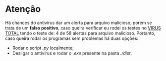 # Atenção

Há chances do antivírus dar um alerta para arquivo malicioso, porém se trata de um **falso positivo**, caso queira verificar eu rodei os testes no [VIRUS TOTAL](https://www.virustotal.com/gui/file/d0e87fbb1d4584a6c785858b161104fd7dc1dc082380a933fb458cb4ee5da85d) tendo o teste de: 4 de 58 alertas para arquivo malicioso. Portanto, caso queira rodar os programas sem problemas há duas opções:

- Rodar o script _.py_ localmente;
- Desligar o antivírus e rodar o _.exe_ presente na pasta _./dist_.
